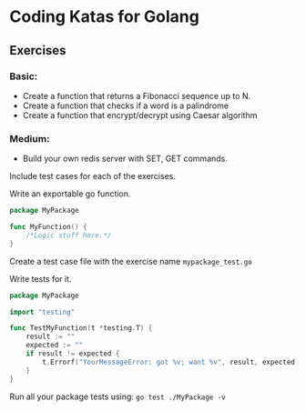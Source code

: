 <h1>Coding Katas for Golang</h1>
<h2>Exercises</h2>

<h3>Basic:</h3>

<ul>
<li>Create a function that returns a Fibonacci sequence up to N.</li>
<li>Create a function that checks if a word is a palindrome</li>
<li>Create a function that encrypt/decrypt using Caesar algorithm</li>
</ul>

<h3>Medium:</h3>
<ul>
<li>Build your own redis server with SET, GET commands.</li>
</ul>

Include test cases for each of the exercises.

Write an exportable go function.
```go
package MyPackage

func MyFunction() {
	/*Logic stuff here.*/
}
```

Create a test case file with the exercise name ``mypackage_test.go``

Write tests for it.

```go
package MyPackage

import "testing"

func TestMyFunction(t *testing.T) {
	result := ""
	expected := ""
	if result != expected {
		t.Errorf("YourMessageError: got %v; want %v", result, expected)
    }
}
```
Run all your package tests using: ```go test ./MyPackage -v```
